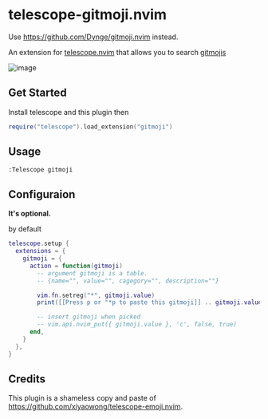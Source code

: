 # telescope-gitmoji.nvim

Use https://github.com/Dynge/gitmoji.nvim instead.

An extension for [telescope.nvim](https://github.com/nvim-telescope/telescope.nvim)
that allows you to search [gitmojis](https://gitmoji.dev/)

![image](https://github.com/mjacobus/telescope-gitmoji.nvim/assets/226834/b95fc539-ba64-42c3-b15e-d6eeec7d55fd)

## Get Started

Install telescope and this plugin then

```lua
require("telescope").load_extension("gitmoji")
```

## Usage

```
:Telescope gitmoji
```

## Configuraion

**It's optional.**

by default

```lua
telescope.setup {
  extensions = {
    gitmoji = {
      action = function(gitmoji)
        -- argument gitmoji is a table.
        -- {name="", value="", cagegory="", description=""}

        vim.fn.setreg("*", gitmoji.value)
        print([[Press p or "*p to paste this gitmoji]] .. gitmoji.value)

        -- insert gitmoji when picked
        -- vim.api.nvim_put({ gitmoji.value }, 'c', false, true)
      end,
    }
  },
}
```

## Credits

This plugin is a shameless copy and paste of https://github.com/xiyaowong/telescope-emoji.nvim.
